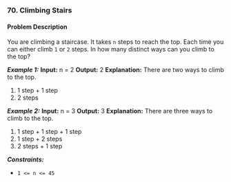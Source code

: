 ### 70. Climbing Stairs

#### Problem Description

You are climbing a staircase. It takes `n` steps to reach the top.
Each time you can either climb `1` or `2` steps. In how many distinct ways can you climb to the top?

***Example 1:*** 
**Input:**  n = 2
**Output:**  2
**Explanation:** There are two ways to climb to the top.
1. 1 step + 1 step
2. 2 steps

***Example 2:*** 
**Input:**  n = 3
**Output:**  3
**Explanation:** There are three ways to climb to the top.
1. 1 step + 1 step + 1 step
2. 1 step + 2 steps
3. 2 steps + 1 step
 
***Constraints:*** 
- `1 <= n <= 45`